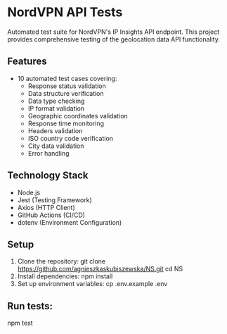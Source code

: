 # NordVPN API Tests

Automated test suite for NordVPN's IP Insights API endpoint. This project provides comprehensive testing of the geolocation data API functionality.

## Features

- 10 automated test cases covering:
  - Response status validation
  - Data structure verification
  - Data type checking
  - IP format validation
  - Geographic coordinates validation
  - Response time monitoring
  - Headers validation
  - ISO country code verification
  - City data validation
  - Error handling

## Technology Stack

- Node.js
- Jest (Testing Framework)
- Axios (HTTP Client)
- GitHub Actions (CI/CD)
- dotenv (Environment Configuration)

## Setup

1. Clone the repository:
   git clone https://github.com/agnieszkaskubiszewska/NS.git
   cd NS
2. Install dependencies:
   npm install
3. Set up environment variables:
   cp .env.example .env

## Run tests:

npm test
